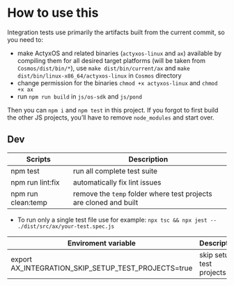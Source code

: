 # How to use this

Integration tests use primarily the artifacts built from the current commit, so you need to:

- make ActyxOS and related binaries (`actyxos-linux` and `ax`) available by compiling them for all desired target platforms (will be taken from `Cosmos/dist/bin/*`), use `make dist/bin/current/ax` and `make dist/bin/linux-x86_64/actyxos-linux` in `Cosmos` directory
- change permission for the binaries `chmod +x actyxos-linux` and `chmod +x ax`
- run `npm run build` in `js/os-sdk` and `js/pond`

Then you can `npm i` and `npm test` in this project. If you forgot to first build the other JS projects, you’ll have to remove `node_modules` and start over.

## Dev

| Scripts            | Description                                                       |
|--------------------|-------------------------------------------------------------------|
| npm test           | run all complete test suite                                       |
| npm run lint:fix   | automatically fix lint issues                                     |
| npm run clean:temp | remove the `temp` folder where test projects are cloned and built |

- To run only a single test file use for example: `npx tsc && npx jest -- ./dist/src/ax/your-test.spec.js`

| Enviroment variable                                 | Description              |
|-----------------------------------------------------|--------------------------|
| export AX_INTEGRATION_SKIP_SETUP_TEST_PROJECTS=true | skip setup test projects |

